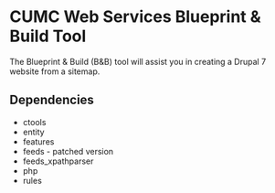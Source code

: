 # CUMC Web Services Blueprint & Build Tool

The Blueprint & Build (B&B) tool will assist you in creating a Drupal 7 website from a sitemap.

## Dependencies
* ctools
* entity
* features
* feeds - patched version
* feeds_xpathparser
* php
* rules

